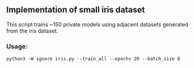 ## Implementation of small iris dataset
This script trains ~150 private models using adjacent datasets generated from the iris dataset.

### Usage:
```python3 -W ignore iris.py --train_all --epochs 20 --batch_size 8```